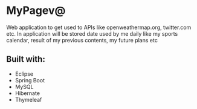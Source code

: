 # MyPagev@
Web application to get used to APIs like openweathermap.org, twitter.com etc. In application will be stored date used by me daily like my sports calendar, result of my previous contents, my future plans etc<br>

## Built with:

- Eclipse
- Spring Boot
- MySQL
- Hibernate
- Thymeleaf



